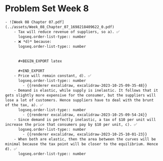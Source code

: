 # Problem Set Week 8
	- ![Week 08 Chapter 07.pdf](../assets/Week_08_Chapter_07_1698218409622_0.pdf)
		- Tax will reduce revenue of suppliers, so a). ✅
		  logseq.order-list-type:: number
		- ❌ *d)* because:
		  logseq.order-list-type:: number
		  
		  
		  #+BEGIN_EXPORT latex
		  
		  #+END_EXPORT
		- Price will remain constant, d). ✅
		  logseq.order-list-type:: number
			- {{renderer excalidraw, excalidraw-2023-10-25-09-35-48}}
		- Demand is elastic, while supply is inelastic. It follows that it gets slightly more expensive for the consumer, but the suppliers will lose a lot of customers. Hence suppliers have to deal with the brunt of the tax, a). ✅
		  logseq.order-list-type:: number
			- {{renderer excalidraw, excalidraw-2023-10-25-09-54-24}}
		- Since demand is perfectly inelastic, a tax of $10 per unit will increase the price that consumers pay by $10 per unit, c). ✅
		  logseq.order-list-type:: number
			- {{renderer excalidraw, excalidraw-2023-10-25-10-01-23}}
		- When both are elastic, then the area between the curves will be minimal because the tax point will be closer to the equilibrium. Hence d). ✅
		  logseq.order-list-type:: number